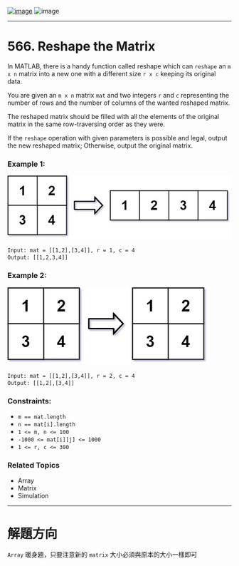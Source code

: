 [![image](https://img.shields.io/badge/Leetcode-Link-blue?logo=leetcode)](https://leetcode.com/problems/reshape-the-matrix/)
![image](https://img.shields.io/badge/Difficulty-Easy-green)

---

# 566. Reshape the Matrix

In MATLAB, there is a handy function called reshape which can `reshape` an `m x n` matrix into a new one with a different size `r x c` keeping its original data.

You are given an `m x n` matrix `mat` and two integers `r` and `c` representing the number of rows and the number of columns of the wanted reshaped matrix.

The reshaped matrix should be filled with all the elements of the original matrix in the same row-traversing order as they were.

If the `reshape` operation with given parameters is possible and legal, output the new reshaped matrix; Otherwise, output the original matrix.

### Example 1:

![image](./image/reshape1-grid.jpeg)

```
Input: mat = [[1,2],[3,4]], r = 1, c = 4
Output: [[1,2,3,4]]
```

### Example 2:

![image](./image/reshape2-grid.jpeg)

```
Input: mat = [[1,2],[3,4]], r = 2, c = 4
Output: [[1,2],[3,4]]
```

### Constraints:

- `m == mat.length`
- `n == mat[i].length`
- `1 <= m, n <= 100`
- `-1000 <= mat[i][j] <= 1000`
- `1 <= r, c <= 300`

### Related Topics

- Array
- Matrix
- Simulation
  
---

# 解題方向

`Array` 暖身題，只要注意新的 `matrix` 大小必須與原本的大小一樣即可

